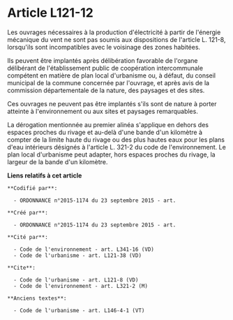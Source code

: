 # Article L121-12

Les ouvrages nécessaires à la production d'électricité à partir de l'énergie mécanique du vent ne sont pas soumis aux
dispositions de l'article L. 121-8, lorsqu'ils sont incompatibles avec le voisinage des zones habitées. 

Ils peuvent être implantés après délibération favorable de l'organe délibérant de l'établissement public de coopération
intercommunale compétent en matière de plan local d'urbanisme ou, à défaut, du conseil municipal de la commune concernée par
l'ouvrage, et après avis de la commission départementale de la nature, des paysages et des sites. 

Ces ouvrages ne peuvent pas être implantés s'ils sont de nature à porter atteinte à l'environnement ou aux sites et paysages
remarquables. 

La dérogation mentionnée au premier alinéa s'applique en dehors des espaces proches du rivage et au-delà d'une bande d'un
kilomètre à compter de la limite haute du rivage ou des plus hautes eaux pour les plans d'eau intérieurs désignés à l'article
L. 321-2 du code de l'environnement. Le plan local d'urbanisme peut adapter, hors espaces proches du rivage, la largeur de la
bande d'un kilomètre.

**Liens relatifs à cet article**

	**Codifié par**:

	  - ORDONNANCE n°2015-1174 du 23 septembre 2015 - art.

	**Créé par**:

	  - ORDONNANCE n°2015-1174 du 23 septembre 2015 - art.

	**Cité par**:

	  - Code de l'environnement - art. L341-16 (VD)
	  - Code de l'urbanisme - art. L121-38 (VD)

	**Cite**:

	  - Code de l'urbanisme - art. L121-8 (VD)
	  - Code de l'environnement - art. L321-2 (M)

	**Anciens textes**:

	  - Code de l'urbanisme - art. L146-4-1 (VT)
